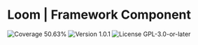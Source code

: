 # Loom | Framework Component

<p>
<!-- Coverage Badge -->
<img src="https://img.shields.io/badge/Coverage-50.63%25-cb9b1c" alt="Coverage 50.63%">
<!-- Version Badge -->
<img src="https://img.shields.io/badge/Version-1.0.1-blue" alt="Version 1.0.1">
<!-- License Badge -->
<img src="https://img.shields.io/badge/License-GPL--3.0--or--later-40adbc" alt="License GPL-3.0-or-later">
</p>